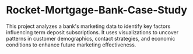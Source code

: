# Rocket-Mortgage-Bank-Case-Study
This project analyzes a bank's marketing data to identify key factors influencing term deposit subscriptions. It uses visualizations to uncover patterns in customer demographics, contact strategies, and economic conditions to enhance future marketing effectiveness.
